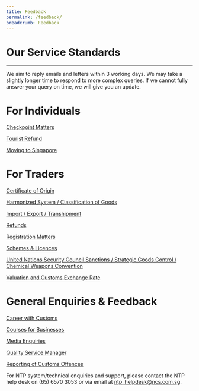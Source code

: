 ```yaml
---
title: Feedback
permalink: /feedback/
breadcrumb: Feedback
---
```


# Our Service Standards
---

We aim to reply emails and letters within 3 working days. We may take a slightly longer time to respond to more complex queries. If we cannot fully answer your query on time, we will give you an update.


# For Individuals
 
[Checkpoint Matters](https://form.gov.sg/5e9952b7d273ec0011deaeda)

[Tourist Refund](https://form.gov.sg/5e995867c8958100111be89f)

[Moving to Singapore](https://form.gov.sg/#!/5e7316a05e7c180011db03bb)


# For Traders

[Certificate of Origin](https://form.gov.sg/5e7025bbbce24a0011937cbd) 

[Harmonized System / Classification of Goods](https://form.gov.sg/5e6713af65cca600110d2d43)

[Import / Export / Transhipment](https://form.gov.sg/#!/5e7316a05e7c180011db03bb)

[Refunds](https://form.gov.sg/5e9e51301e9ed20011c75ce5)

[Registration Matters](https://form.gov.sg/#!/5e7316a05e7c180011db03bb)

[Schemes & Licences](https://form.gov.sg/5e9e51cf1e9ed20011c75f2a)

[United Nations Security Council Sanctions / Strategic Goods Control / Chemical Weapons Convention](https://form.gov.sg/5e9e50171e9ed20011c758e2) 

[Valuation and Customs Exchange Rate](https://form.gov.sg/#!/5e6ed24b39ddca001164cce2)


# General Enquiries & Feedback

[Career with Customs](https://form.gov.sg/#!/5e95759978a996001146a677)

[Courses for Businesses](https://form.gov.sg/5e9ab0d15dad670011b3a65c)

[Media Enquiries](https://form.gov.sg/#!/5e9526f82b18f50011eebce6)

[Quality Service Manager](https://form.gov.sg/#!/5e6862571db1b70011098bf5)

[Reporting of Customs Offences](https://form.gov.sg/#!/5e995f095dad670011b20509)


For NTP system/technical enquiries and support, please contact the NTP help desk on (65) 6570 3053 or via email at ntp_helpdesk@ncs.com.sg.
